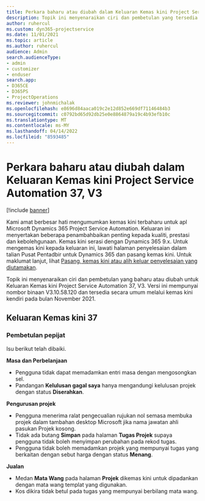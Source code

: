 ```yaml
---
title: Perkara baharu atau diubah dalam Keluaran Kemas kini Project Service Automation 37, V3
description: Topik ini menyenaraikan ciri dan pembetulan yang tersedia dalam Keluaran Kemas kini Microsoft Dynamics 365 Project Service Automation 37, V3.
author: ruhercul
ms.custom: dyn365-projectservice
ms.date: 11/01/2021
ms.topic: article
ms.author: ruhercul
audience: Admin
search.audienceType:
- admin
- customizer
- enduser
search.app:
- D365CE
- D365PS
- ProjectOperations
ms.reviewer: johnmichalak
ms.openlocfilehash: e8696d84aaca019c2e12d852e669df71146484b3
ms.sourcegitcommit: c0792bd65d92db25e0e8864879a19c4b93efb10c
ms.translationtype: MT
ms.contentlocale: ms-MY
ms.lasthandoff: 04/14/2022
ms.locfileid: "8593485"
---
```

# <a name="whats-new-or-changed-in-project-service-automation-update-release-37-v3"></a>Perkara baharu atau diubah dalam Keluaran Kemas kini Project Service Automation 37, V3

[!include [banner](../includes/psa-now-project-operations.md)]

Kami amat berbesar hati mengumumkan kemas kini terbaharu untuk apl Microsoft Dynamics 365 Project Service Automation. Keluaran ini menyertakan beberapa penambahbaikan penting kepada kualiti, prestasi dan kebolehgunaan. Kemas kini serasi dengan Dynamics 365 9.x. Untuk mengemas kini kepada keluaran ini, lawati halaman penyelesaian dalam talian Pusat Pentadbir untuk Dynamics 365 dan pasang kemas kini. Untuk maklumat lanjut, lihat [Pasang, kemas kini atau alih keluar penyelesaian yang diutamakan](/power-platform/admin/install-remove-preferred-solution).

Topik ini menyenaraikan ciri dan pembetulan yang baharu atau diubah untuk Keluaran Kemas kini Project Service Automation 37, V3. Versi ini mempunyai nombor binaan V3.10.58.120 dan tersedia secara umum melalui kemas kini kendiri pada bulan November 2021.

## <a name="update-release-37"></a>Keluaran Kemas kini 37

### <a name="bug-fixes"></a>Pembetulan pepijat

Isu berikut telah dibaiki.

**Masa dan Perbelanjaan**
- Pengguna tidak dapat memadamkan entri masa dengan mengosongkan sel.
- Pandangan **Kelulusan gagal saya** hanya mengandungi kelulusan projek dengan status **Diserahkan**.

**Pengurusan projek**
- Pengguna menerima ralat pengecualian rujukan nol semasa membuka projek dalam tambahan desktop Microsoft jika nama jawatan ahli pasukan Projek kosong.
- Tidak ada butang **Simpan** pada halaman **Tugas Projek** supaya pengguna tidak boleh menyimpan perubahan pada rekod tugas.
- Pengguna tidak boleh memadamkan projek yang mempunyai tugas yang berkaitan dengan sebut harga dengan status **Menang**.

**Jualan**
- Medan **Mata Wang** pada halaman **Projek** dikemas kini untuk dipadankan dengan mata wang templat yang digunakan.
- Kos dikira tidak betul pada tugas yang mempunyai berbilang mata wang.
